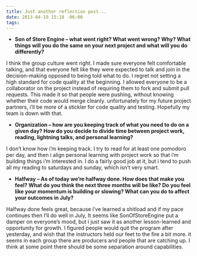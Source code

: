 ```yaml
---
title: Just another reflection post...
date: 2013-04-19 15:18 -06:00
tags:
---
```


- __Son of Store Engine – what went right? What went wrong? Why? What things will you do the same on your next project and what will you do differently?__

I think the group culture went right. I made sure everyone felt comfortable talking, and that everyone felt like they were expected to talk and join in the decision-making opposed to being told what to do. I regret not setting a high standard for code quality at the beginning. I allowed everyone to be a collaborator on the project instead of requiring them to fork and submit pull requests. This made it so that people were pushing, without knowing whether their code would merge cleanly. unfortunately for my future project partners, i’ll be more of a stickler for code quality and testing. Hopefully my team is down with that. 

- __Organization – how are you keeping track of what you need to do on a given day? How do you decide to divide time between project work, reading, lightning talks, and personal learning?__

I don’t know how i’m keeping track. I try to read for at least one pomodoro per day, and then i align personal learning with project work so that i’m building things i’m interested in. I do a fairly good job at it, but i tend to push all my reading to saturdays and sunday, which isn’t very smart.  

- __Halfway – As of today we’re halfway done. How does that make you feel? What do you think the next three months will be like? Do you feel like your momentum is building or slowing? What can you do to affect your outcomes in July?__

Halfway done feels great, because i’ve learned a shitload and if my pace continues then I’ll do well in July, It seems like SonOfStoreEngine put a damper on everyone’s mood, but i just saw it as another lesson-learned and opportunity for growth. I figured people would quit the program after yesterday, and wish that the instructors held our feet to the fire a bit more. it seems in each group there are producers and people that are catching up. I think at some point there should be some separation around capabilities. 
